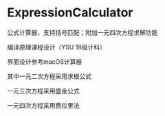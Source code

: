 # ExpressionCalculator
公式计算器，支持括号匹配；附加一元四次方程求解功能

编译原理课程设计（YSU 18级计科）

界面设计参考macOS计算器

其中一元二次方程采用求根公式

一元三次方程采用盛金公式

一元四次方程采用费拉里法
